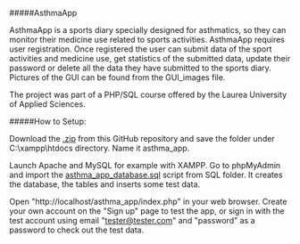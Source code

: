 #####AsthmaApp

AsthmaApp is a sports diary specially designed for asthmatics, so they can monitor their medicine use related to sports activities. 
AsthmaApp requires user registration. Once registered the user can submit data of the sport activities and medicine use, 
get statistics of the submitted data, update their password or delete all the data they have submitted to the sports diary. 
Pictures of the GUI can be found from the GUI_images file.

The project was part of a PHP/SQL course offered by the Laurea University of Applied Sciences.

#####How to Setup:

Download the [.zip](https://github.com/helenau1/astma_app/archive/master.zip) from this GitHub repository and save the folder under C:\xampp\htdocs directory. Name it asthma_app.

Launch Apache and MySQL for example with XAMPP.
Go to phpMyAdmin and import the [asthma_app_database.sql](SQL/asthma_app_database.sql) script from SQL folder. 
It creates the database, the tables and inserts some test data.

Open "http://localhost/asthma_app/index.php" in your web browser. 
Create your own account on the "Sign up" page to test the app, or sign in with the test account 
using email "tester@tester.com" and "password" as a password to check out the test data.
